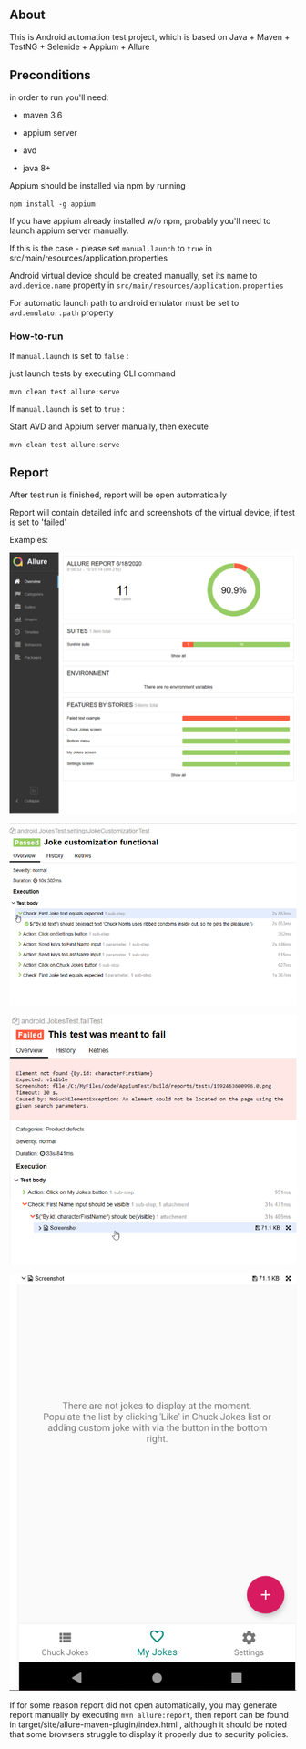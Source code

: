 ## About
This is Android automation test project, which is based on Java + Maven + TestNG + Selenide + Appium + Allure

## Preconditions
in order to run you'll need:

- maven 3.6

- appium server

- avd

- java 8+


Appium should be installed via npm by running

`npm install -g appium`

If you have appium already installed w/o npm, probably you'll need to launch appium server manually.

If this is the case - please set `manual.launch` to `true` in src/main/resources/application.properties

Android virtual device should be created manually, set its name to `avd.device.name` property in `src/main/resources/application.properties`

For automatic launch path to android emulator must be set to `avd.emulator.path` property

### How-to-run
If `manual.launch` is set to `false` :

just launch tests by executing CLI command

`mvn clean test allure:serve`

If `manual.launch` is set to `true` :

Start AVD and Appium server manually, then execute 

`mvn clean test allure:serve`

## Report

After test run is finished, report will be open automatically

Report will contain detailed info and screenshots of the virtual device, if test is set to 'failed'

Examples:

![](report_example_1.png)

![](report_example_2.png)

![](report_example_3.png)

![](report_example_4.png)

If for some reason report did not open automatically, you may generate report manually by 
executing `mvn allure:report`, then report can be found in target/site/allure-maven-plugin/index.html , 
although it should be noted that some browsers struggle to display it properly due to security policies.